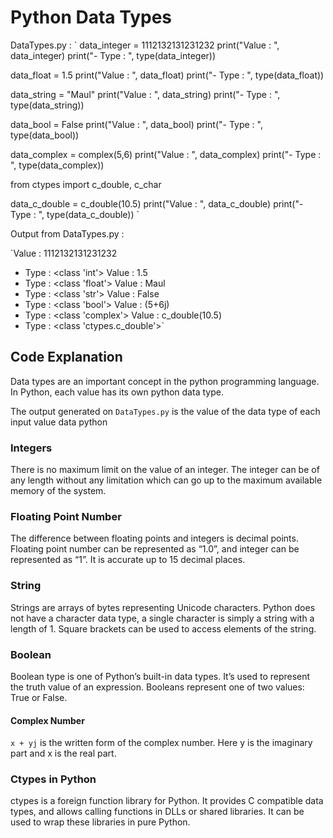 # Python Data Types

DataTypes.py :
` data_integer = 1112132131231232
print("Value : ", data_integer)
print("- Type : ", type(data_integer))

data_float = 1.5
print("Value : ", data_float)
print("- Type : ", type(data_float))

data_string = "Maul"
print("Value : ", data_string)
print("- Type : ", type(data_string))

data_bool = False
print("Value : ", data_bool)
print("- Type : ", type(data_bool))

data_complex = complex(5,6)
print("Value : ", data_complex)
print("- Type : ", type(data_complex))

from ctypes import c_double, c_char

data_c_double = c_double(10.5)
print("Value : ", data_c_double)
print("- Type : ", type(data_c_double)) `

Output from DataTypes.py :

`Value :  1112132131231232
- Type :  <class 'int'>
Value :  1.5
- Type :  <class 'float'>
Value :  Maul
- Type :  <class 'str'>
Value :  False
- Type :  <class 'bool'>
Value :  (5+6j)
- Type :  <class 'complex'>
Value :  c_double(10.5)
- Type :  <class 'ctypes.c_double'>`

## Code Explanation
Data types are an important concept in the python programming language. In Python, each value has its own python data type.

The output generated on `DataTypes.py` is the value of the data type of each input value data python

### Integers
There is no maximum limit on the value of an integer. The integer can be of any length without any limitation which can go up to the maximum available memory of the system. 

### Floating Point Number
The difference between floating points and integers is decimal points. Floating point number can be represented as “1.0”, and integer can be represented as “1”. It is accurate up to 15 decimal places.

### String
Strings are arrays of bytes representing Unicode characters. Python does not have a character data type, a single character is simply a string with a length of 1. Square brackets can be used to access elements of the string.

### Boolean
Boolean type is one of Python’s built-in data types. It’s used to represent the truth value of an expression. Booleans represent one of two values: True or False.

#### Complex Number
`x + yj` is the written form of the complex number. Here y is the imaginary part and x is the real part.

### Ctypes in Python
ctypes is a foreign function library for Python. It provides C compatible data types, and allows calling functions in DLLs or shared libraries. It can be used to wrap these libraries in pure Python.